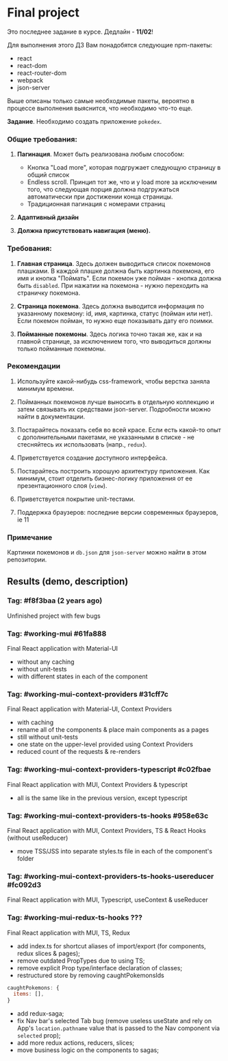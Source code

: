 # Final project

Это последнее задание в курсе. Дедлайн - **11/02**!

Для выполнения этого ДЗ Вам понадобятся следующие npm-пакеты:

* react
* react-dom
* react-router-dom
* webpack
* json-server

Выше описаны только самые необходимые пакеты, вероятно в процессе выполнения выяснится, что необходимо что-то еще.

**Задание**. Необходимо создать приложение `pokedex`.

### Общие требования:

1. **Пагинация**. Может быть реализована любым способом: 
    * Кнопка "Load more", которая подгружает следующую страницу в общий список
    * Endless scroll. Принцип тот же, что и у load more за исключеним того, что следующая порция должна подгружаться автоматически при достижении конца страницы.
    * Традиционная пагинация с номерами страниц

2. **Адаптивный дизайн**

3. **Должна присутствовать навигация (меню).**

### Требования:

1. **Главная страница**. Здесь должен выводиться список покемонов плашками. В каждой плашке должна быть картинка покемона, его имя и кнопка "Поймать". Если покемон уже пойман - кнопка должна быть `disabled`. При нажатии на покемона - нужно переходить на страничку покемона.

2. **Страница покемона**. Здесь должна выводится информация по указанному покемону: id, имя, картинка, статус (пойман или нет). Если покемон пойман, то нужно еще показывать дату его поимки.

3. **Пойманные покемоны**. Здесь логика точно такая же, как и на главной странице, за исключением того, что выводиться должны только пойманные покемоны.

### Рекомендации

1. Используйте какой-нибудь css-framework, чтобы верстка заняла минимум времени.

2. Пойманных покемонов лучше выносить в отдельную коллекцию и затем связывать их средствами json-server. Подробности можно найти в документации.

3. Постарайтесь показать себя во всей красе. Если есть какой-то опыт с дополнительными пакетами, не указанными в списке - не стесняйтесь их использовать (напр., `redux`).

4. Приветствуется создание доступного интерфейса.

5. Постарайтесь построить хорошую архитектуру приложения. Как минимум, стоит отделить бизнес-логику приложения от ее презентационного слоя (`view`).

6. Приветствуется покрытие unit-тестами.

7. Поддержка браузеров: последние версии современных браузеров, ie 11

### Примечание

Картинки покемонов и `db.json` для `json-server` можно найти в этом репозитории.

## Results (demo, description)

### Tag: #f8f3baa (2 years ago)
Unfinished project with few bugs

### Tag: #working-mui #61fa888

Final React application with Material-UI
- without any caching
- without unit-tests
- with different states in each of the component

### Tag: #working-mui-context-providers #31cff7c

Final React application with Material-UI, Context Providers
- with caching
- rename all of the components & place main components as a pages
- still without unit-tests
- one state on the upper-level provided using Context Providers
- reduced count of the requests & re-renders

### Tag: #working-mui-context-providers-typescript #c02fbae

Final React application with MUI, Context Providers & typescript
- all is the same like in the previous version, except typescript

### Tag: #working-mui-context-providers-ts-hooks #958e63c

Final React application with MUI, Context Providers, TS & React Hooks (without useReducer)
- move TSS/JSS into separate styles.ts file in each of the component's folder

### Tag: #working-mui-context-providers-ts-hooks-usereducer #fc092d3

Final React application with MUI, Typescript, useContext & useReducer

### Tag: #working-mui-redux-ts-hooks ???

Final React application with MUI, TS, Redux
- add index.ts for shortcut aliases of import/export (for components, redux slices & pages);
- remove outdated PropTypes due to using TS;
- remove explicit Prop type/interface declaration of classes;
- restructured store by removing caughtPokemonsIds
```js
caughtPokemons: {
  items: [],
}
```
- add redux-saga;
- fix Nav bar's selected Tab bug (remove useless useState and rely on App's `location.pathname`
value that is passed to the Nav component via `selected` prop);
- add more redux actions, reducers, slices;
- move business logic on the components to sagas;
